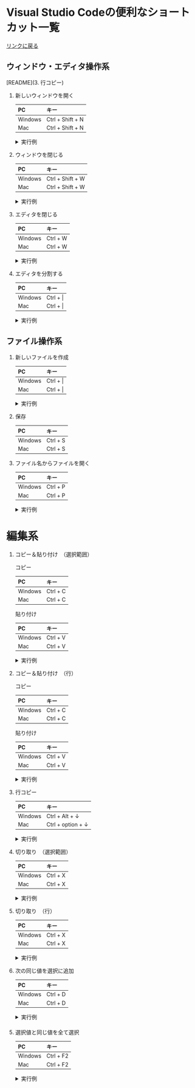 # Visual Studio Codeの便利なショートカット一覧
[リンクに戻る](###Links)
## ウィンドウ・エディタ操作系

[README](3. 行コピー)

1. 新しいウィンドウを開く

    |PC|キー|
    |---|---|
    |Windows|Ctrl + Shift + N|
    |Mac|Ctrl + Shift + N|

    <details><summary>実行例</summary><div>
      <img src="./img/newWindow.gif">
	  </div></details> 

2. ウィンドウを閉じる

    |PC|キー|
    |---|---|
    |Windows|Ctrl + Shift + W|
    |Mac|Ctrl + Shift + W|

    <details><summary>実行例</summary><div>
      <img src="./img/closeWindow.gif">
	  </div></details> 

3. エディタを閉じる

    |PC|キー|
    |---|---|
    |Windows|Ctrl + W|
    |Mac|Ctrl + W|

    <details><summary>実行例</summary><div>
      <img src="./img/closeEditor.gif">
	  </div></details>

4. エディタを分割する

    |PC|キー|
    |---|---|
    |Windows|Ctrl + \|
    |Mac|Ctrl + \|

    <details><summary>実行例</summary><div>
      <img src="./img/divideEditor.gif">
	  </div></details>

## ファイル操作系

1. 新しいファイルを作成

    |PC|キー|
    |---|---|
    |Windows|Ctrl + \|
    |Mac|Ctrl + \|

    <details><summary>実行例</summary><div>
      <img src="./img/newFile.gif">
	  </div></details>

2. 保存

    |PC|キー|
    |---|---|
    |Windows|Ctrl + S|
    |Mac|Ctrl + S|

3. ファイル名からファイルを開く

    |PC|キー|
    |---|---|
    |Windows|Ctrl + P|
    |Mac|Ctrl + P|

    <details><summary>実行例</summary><div>
      <img src="./img/quickOpen.gif">
	  </div></details>

# 編集系

1. コピー＆貼り付け　（選択範囲）

    コピー
    
    |PC|キー|
    |---|---|
    |Windows|Ctrl + C|
    |Mac|Ctrl + C|

    貼り付け
    
    |PC|キー|
    |---|---|
    |Windows|Ctrl + V|
    |Mac|Ctrl + V|

    <details><summary>実行例</summary><div>
      <img src="./img/copy_paste.gif">
	  </div></details>

2. コピー＆貼り付け　（行）

    コピー
    
    |PC|キー|
    |---|---|
    |Windows|Ctrl + C|
    |Mac|Ctrl + C|

    貼り付け
    
    |PC|キー|
    |---|---|
    |Windows|Ctrl + V|
    |Mac|Ctrl + V|

    <details><summary>実行例</summary><div>
      <img src="./img/copy_paste.gif">
	  </div></details>

3. 行コピー

    |PC|キー|
    |---|---|
    |Windows|Ctrl + Alt + ↓|
    |Mac|Ctrl + option + ↓|

    <details><summary>実行例</summary><div>
      <img src="./img/copy_row.gif">
	  </div></details>

3. 切り取り　（選択範囲）

    |PC|キー|
    |---|---|
    |Windows|Ctrl + X|
    |Mac|Ctrl + X|

    <details><summary>実行例</summary><div>
      <img src="./img/cut.gif">
	  </div></details>

3. 切り取り　（行）

    |PC|キー|
    |---|---|
    |Windows|Ctrl + X|
    |Mac|Ctrl + X|

    <details><summary>実行例</summary><div>
      <img src="./img/cut_row.gif">
	  </div></details>

4. 次の同じ値を選択に追加

    |PC|キー|
    |---|---|
    |Windows|Ctrl + D|
    |Mac|Ctrl + D|

    <details><summary>実行例</summary><div>
      <img src="./img/copy_paste_row.gif">
	  </div></details>
	  
#### <a id="Links"></a>

5. 選択値と同じ値を全て選択

    |PC|キー|
    |---|---|
    |Windows|Ctrl + F2|
    |Mac|Ctrl + F2|

    <details><summary>実行例</summary><div>
      <img src="./img/allSelect.gif">
	  </div></details>
	  
	  
